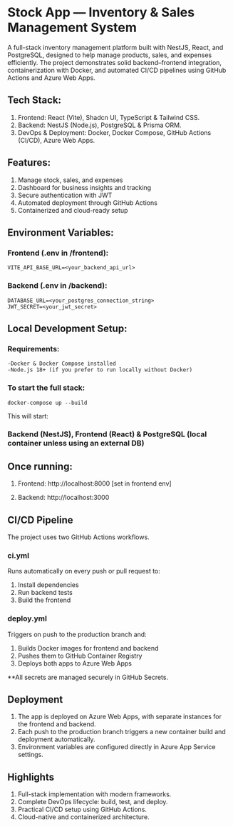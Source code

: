 # Stock App — Inventory & Sales Management System

A full-stack inventory management platform built with NestJS, React, and PostgreSQL, designed to help manage products, sales, and expenses efficiently.
The project demonstrates solid backend–frontend integration, containerization with Docker, and automated CI/CD pipelines using GitHub Actions and Azure Web Apps.

## Tech Stack:

1. Frontend: React (Vite), Shadcn UI, TypeScript & Tailwind CSS.
2. Backend: NestJS (Node.js), PostgreSQL & Prisma ORM.
3. DevOps & Deployment: Docker, Docker Compose, GitHub Actions (CI/CD), Azure Web Apps.

## Features:

1. Manage stock, sales, and expenses
2. Dashboard for business insights and tracking
3. Secure authentication with JWT
4. Automated deployment through GitHub Actions
5. Containerized and cloud-ready setup

## Environment Variables: 

  ### Frontend (.env in /frontend): 
    VITE_API_BASE_URL=<your_backend_api_url>
  ### Backend (.env in /backend):
    DATABASE_URL=<your_postgres_connection_string>
    JWT_SECRET=<your_jwt_secret>

## Local Development Setup:

  ### Requirements:

    -Docker & Docker Compose installed
    -Node.js 18+ (if you prefer to run locally without Docker)

  ### To start the full stack:
    docker-compose up --build

This will start:

### Backend (NestJS), Frontend (React) & PostgreSQL (local container unless using an external DB)

## Once running:

1. Frontend: http://localhost:8000 [set in frontend env]

2. Backend: http://localhost:3000

## CI/CD Pipeline

The project uses two GitHub Actions workflows.

### ci.yml 
Runs automatically on every push or pull request to:

 1. Install dependencies
 2. Run backend tests
 3. Build the frontend

### deploy.yml 
Triggers on push to the production branch and:
  1. Builds Docker images for frontend and backend
  2. Pushes them to GitHub Container Registry
  3. Deploys both apps to Azure Web Apps

**All secrets are managed securely in GitHub Secrets.

## Deployment
  1. The app is deployed on Azure Web Apps, with separate instances for the frontend and backend.
  2. Each push to the production branch triggers a new container build and deployment automatically.
  3. Environment variables are configured directly in Azure App Service settings.

## Highlights
  1. Full-stack implementation with modern frameworks.
  2. Complete DevOps lifecycle: build, test, and deploy.
  3. Practical CI/CD setup using GitHub Actions.
  4. Cloud-native and containerized architecture.








